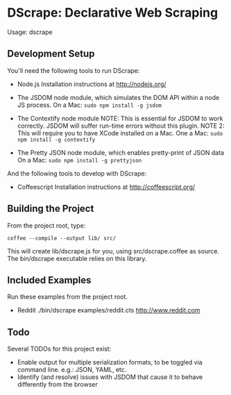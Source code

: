 DScrape: Declarative Web Scraping
=================================

Usage:
   dscrape <CTS File> <URL>


Development Setup
-----------------

You'll need the following tools to run DScrape:

  * Node.js
    Installation instructions at http://nodejs.org/

  * The JSDOM node module, which simulates the DOM API within a node JS process.
    On a Mac: `sudo npm install -g jsdom`

  * The Contextify node module
      NOTE: This is essential for JSDOM to work correctly. JSDOM will suffer run-time errors
      without this plugin.
      NOTE 2: This will require you to have XCode installed on a Mac.
    One a Mac: `sudo npm install -g contextify`

  * The Pretty JSON node module, which enables pretty-print of JSON data
    On a Mac: `sudo npm install -g prettyjson`

And the following tools to develop with DScrape:

  * Coffeescript
    Installation instructions at http://coffeescript.org/

Building the Project
--------------------

From the project root, type:

    coffee --compile --output lib/ src/

This will create lib/dscrape.js for you, using src/dscrape.coffee as source.
The bin/dscrape executable relies on this library.

Included Examples
-----------------

Run these examples from the project root.

  * Reddit
    ./bin/dscrape examples/reddit.cts http://www.reddit.com

Todo
----

Several TODOs for this project exist:

  * Enable output for multiple serialization formats, to be toggled via command
    line. e.g.: JSON, YAML, etc.
  * Identify (and resolve) issues with JSDOM that cause it to behave
    differently from the browser

